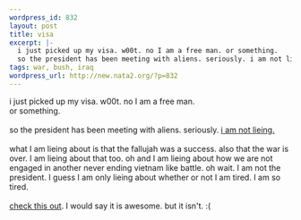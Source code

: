 ```yaml
--- 
wordpress_id: 832
layout: post
title: visa
excerpt: |-
  i just picked up my visa. w00t. no I am a free man. or something. 
  so the president has been meeting with aliens. seriously. i am not lieing.what I am lieing about is that the fallujah was a success. also that the war is over. I am lieing about that too. oh and I am lieing about how we are not engaged in anot...
tags: war, bush, iraq
wordpress_url: http://new.nata2.org/?p=832
---
```

i just picked up my visa. w00t. no I am a free man. <br/>or something. 
<br/><br/>so the president has been meeting with aliens. seriously. <a href="http://www.ufowatchdog.com/images/alien-bush.jpg">i am not lieing.</a><br/><br/>what I am lieing about is that the fallujah was a success. also that the war is over. I am lieing about that too. oh and I am lieing about how we are not engaged in another never ending vietnam like battle. oh wait. I am not the president. I guess I am only lieing about whether or not I am tired. I am so tired. 
<br/><br/><a href="http://www.washingtonpost.com/wp-srv/world/iraq/casualties/facesofthefallen.htm">check this out</a>. I would say it is awesome. but it isn't. :(

